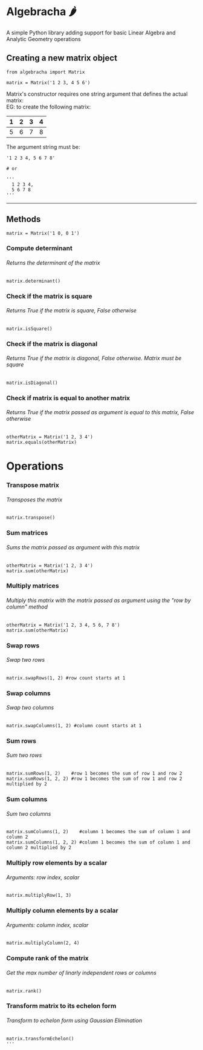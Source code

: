 # Algebracha 🌶
A simple Python library adding support for basic Linear Algebra and Analytic Geometry operations

## Creating a new matrix object

  ```
  from algebracha import Matrix
  
  matrix = Matrix('1 2 3, 4 5 6')
  ```
  Matrix's constructor requires one string argument that defines the actual matrix: <br>
  EG: to create the following matrix:
  
  | 1 | 2 | 3 | 4 |
  |---|---|---|---|
  | 5 | 6 | 7 | 8 |
  
  The argument string must be:
  ```
  '1 2 3 4, 5 6 7 8'
  
  # or
  
  '''
    1 2 3 4,
    5 6 7 8
  '''
  ``` 
---
## Methods
```
matrix = Matrix('1 0, 0 1')
```

### Compute determinant
###### Returns the determinant of the matrix
`matrix.determinant()`

### Check if the matrix is square
###### Returns True if the matrix is square, False otherwise
`matrix.isSquare()` 

### Check if the matrix is diagonal
###### Returns True if the matrix is diagonal, False otherwise. Matrix must be square
`matrix.isDiagonal()`

### Check if matrix is equal to another matrix
###### Returns True if the matrix passed as argument is equal to this matrix, False otherwise
```
otherMatrix = Matrix('1 2, 3 4')
matrix.equals(otherMatrix)
```

# Operations

### Transpose matrix
###### Transposes the matrix
`matrix.transpose()`

### Sum matrices
###### Sums the matrix passed as argument with this matrix
```
otherMatrix = Matrix('1 2, 3 4')
matrix.sum(otherMatrix)
```

### Multiply matrices
###### Multiply this matrix with the matrix passed as argument using the "row by column" method
```
otherMatrix = Matrix('1 2, 3 4, 5 6, 7 8')
matrix.sum(otherMatrix)
```


### Swap rows
###### Swap two rows
```
matrix.swapRows(1, 2) #row count starts at 1
```

### Swap columns
###### Swap two columns
```
matrix.swapColumns(1, 2) #column count starts at 1
```

### Sum rows
###### Sum two rows
```
matrix.sumRows(1, 2)    #row 1 becomes the sum of row 1 and row 2
matrix.sumRows(1, 2, 2) #row 1 becomes the sum of row 1 and row 2 multiplied by 2 
```

### Sum columns
###### Sum two columns
```
matrix.sumColumns(1, 2)    #column 1 becomes the sum of column 1 and column 2
matrix.sumColumns(1, 2, 2) #column 1 becomes the sum of column 1 and column 2 multiplied by 2 
```

### Multiply row elements by a scalar
###### Arguments: row index, scalar
```
matrix.multiplyRow(1, 3)
```

### Multiply column elements by a scalar
###### Arguments: column index, scalar
```
matrix.multiplyColumn(2, 4)
```

### Compute rank of the matrix
###### Get the max number of linarly independent rows or columns
```
matrix.rank()
```

### Transform matrix to its echelon form
###### Transform to echelon form using Gaussian Elimination
```
matrix.transformEchelon()
'''